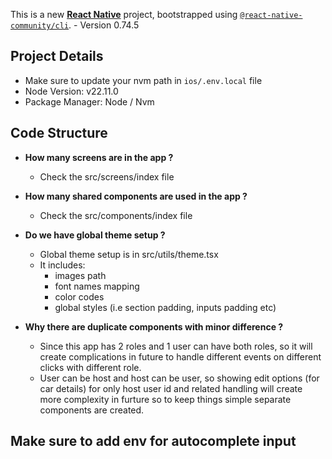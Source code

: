This is a new [**React Native**](https://reactnative.dev) project, bootstrapped using [`@react-native-community/cli`](https://github.com/react-native-community/cli). - Version 0.74.5

## Project Details

- Make sure to update your nvm path in `ios/.env.local` file
- Node Version: v22.11.0
- Package Manager: Node / Nvm

## Code Structure

- **How many screens are in the app ?**

  - Check the src/screens/index file

- **How many shared components are used in the app ?**

  - Check the src/components/index file

- **Do we have global theme setup ?**
  - Global theme setup is in src/utils/theme.tsx
  - It includes:
    - images path
    - font names mapping
    - color codes
    - global styles (i.e section padding, inputs padding etc)

- **Why there are duplicate components with minor difference ?**
  - Since this app has 2 roles and 1 user can have both roles, so it will create complications in future to handle different events on different clicks with different role.
  - User can be host and host can be user, so showing edit options (for car details) for only host user id and related handling will create more complexity in furture so to keep things simple separate components are created.

## Make sure to add env for autocomplete input

